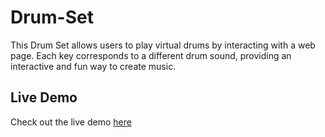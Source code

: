 # Drum-Set

This Drum Set allows users to play virtual drums by interacting with a web page. Each key corresponds to a different drum sound, providing an interactive and fun way to create music.

## Live Demo

Check out the live demo [here](https://drumset.tiiny.site/)
